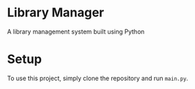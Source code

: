 # Library Manager
A library management system built using Python

# Setup
To use this project, simply clone the repository and run `main.py`.